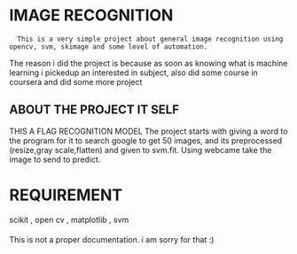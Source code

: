 # IMAGE RECOGNITION

      This is a very simple project about general image recognition using opencv, svm, skimage and some level of automation.
 The reason i did the project is because as soon as knowing what is machine learning i pickedup an interested in subject,
 also did some course in coursera and did some more project

## ABOUT THE PROJECT IT SELF

THIS A FLAG RECOGNITION MODEL
The project starts with giving a word to the program for it to search google to get 50 images,
and its preprocessed (resize,gray scale,flatten) and given to svm.fit.
Using webcame take the image to send to predict.
# REQUIREMENT 

scikit
, open cv
, matplotlib
, svm
####
This is not a proper documentation.
i am sorry for that :)
